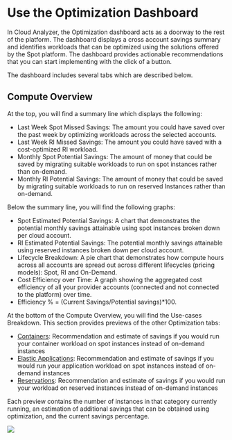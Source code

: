 # Use the Optimization Dashboard

In Cloud Analyzer, the Optimization dashboard acts as a doorway to the rest of the platform. The dashboard displays a cross account savings summary and identifies workloads that can be optimized using the solutions offered by the Spot platform. The dashboard provides actionable recommendations that you can start implementing with the click of a button.

The dashboard includes several tabs which are described below.

## Compute Overview

At the top, you will find a summary line which displays the following:

- Last Week Spot Missed Savings: The amount you could have saved over the past week by optimizing workloads across the selected accounts.
- Last Week RI Missed Savings: The amount you could have saved with a cost-optimized RI workload.
- Monthly Spot Potential Savings: The amount of money that could be saved by migrating suitable workloads to run on spot instances rather than on-demand.
- Monthly RI Potential Savings: The amount of money that could be saved by migrating suitable workloads to run on reserved Instances rather than on-demand.

Below the summary line, you will find the following graphs:

- Spot Estimated Potential Savings: A chart that demonstrates the potential monthly savings attainable using spot instances broken down per cloud account.
- RI Estimated Potential Savings: The potential monthly savings attainable using reserved instances broken down per cloud account.
- Lifecycle Breakdown: A pie chart that demonstrates how compute hours across all accounts are spread out across different lifecycles (pricing models): Spot, RI and On-Demand.
- Cost Efficiency over Time: A graph showing the aggregated cost efficiency of all your provider accounts (connected and not connected to the platform) over time.
- Efficiency % = (Current Savings/Potential savings)\*100.

At the bottom of the Compute Overview, you will find the Use-cases Breakdown. This section provides previews of the other Optimization tabs:

- [Containers](cloud-analyzer/tutorials/use-optimization-dashboard/containers.md): Recommendation and estimate of savings if you would run your container workload on spot instances instead of on-demand instances
- [Elastic Applications](cloud-analyzer/tutorials/use-optimization-dashboard/elastic-applications.md): Recommendation and estimate of savings if you would run your application workload on spot instances instead of on-demand instances
- [Reservations](cloud-analyzer/tutorials/use-optimization-dashboard/reservations.md): Recommendation and estimate of savings if you would run your workload on reserved instances instead of on-demand instances

Each preview contains the number of instances in that category currently running, an estimation of additional savings that can be obtained using optimization, and the current savings percentage.

<img src="/cloud-analyzer/_media/tutorials-optimization-01.png" />
